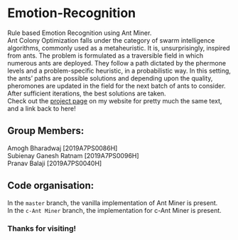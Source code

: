 # Emotion-Recognition
Rule based Emotion Recognition using Ant Miner.\
Ant Colony Optimization falls under the category of swarm intelligence algorithms, commonly used as a metaheuristic. It is, unsurprisingly, inspired from ants. The problem is formulated as a traversible field in which numerous ants are deployed. They follow a path dictated by the phermone levels and a problem-specific heuristic, in a probabilistic way. In this setting, the ants’ paths are possible solutions and depending upon the quality, pheromones are updated in the field for the next batch of ants to consider. After sufficient iterations, the best solutions are taken.\
Check out the [project page](https://pranavbalaji.me/project/emotion-recog/) on my website for pretty much the same text, and a link back to here!

## Group Members: 
Amogh Bharadwaj [2019A7PS0086H] <br>
Subienay Ganesh Ratnam [2019A7PS0096H] <br>
Pranav Balaji [2019A7PS0040H] <br>

## Code organisation:
In the `master` branch, the vanilla implementation of Ant Miner is present. <br>
In the `c-Ant Miner` branch, the implementation for c-Ant Miner is present. <br>

### Thanks for visiting!
